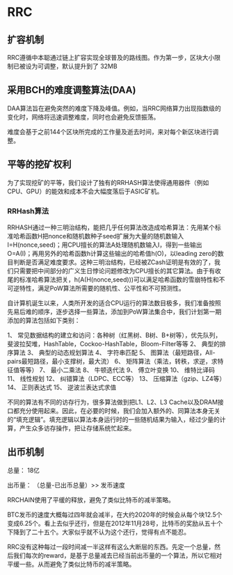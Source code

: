 # RRC

## 扩容机制
RRC遵循中本聪通过链上扩容实现全球普及的路线图。作为第一步，区块大小限制已被设为可调整，默认提升到了 32MB 





## 采用BCH的难度调整算法(DAA)

DAA算法旨在避免突然的难度下降及峰值。例如，当RRC网络算力出现指数级的变化时，网络将迅速调整难度，同时也会避免反馈振荡。

难度会基于之前144个区块所完成的工作量及逝去时间，来对每个新区块进行调整。




## 平等的挖矿权利

为了实现挖矿的平等，我们设计了独有的RRHASH算法使得通用器件（例如CPU、GPU）的能效和成本不会大幅度落后于ASIC矿机。

### RRHash算法

 RRHASH通过一种三明治结构，能把几乎任何算法改造成哈希算法：先用某个标准哈希函数H把nonce和随机数种子seed扩展为大量的随机数输入I=H(nonce,seed)；用CPU擅长的算法A处理随机数输入I，得到一些输出O=A(I)；再用另外的哈希函数h计算这些输出的哈希值h(O)，以leading zero的数目判断是否满足难度要求。这种三明治结构，已经被ZCash证明是有效的了，我们只需要把中间部分的广义生日悖论问题修改为CPU擅长的其它算法。由于有收尾的标准哈希算法把关，h(A(H(nonce,seed)))可以满足哈希函数的雪崩特性和不可逆特性，满足PoW算法所需要的随机性、公平性和不可预测性。

自计算机诞生以来，人类所开发的适合CPU运行的算法数目极多，我们准备按照先易后难的顺序，逐步选择一些算法，添加到PoW算法集合中，我们计划第一期添加的算法包括如下类别：

1、  常见数据结构的建立和访问：各种树（红黑树、B树、B+树等），优先队列，斐波拉契堆，HashTable，Cockoo-HashTable，Bloom-Filter等等
2、  典型的排序算法
3、  典型的动态规划算法
4、  字符串匹配
5、  图算法（最短路径，All-pairs最短路径，最小支撑树，最大流）
6、  矩阵算法（乘法，转秩，求逆，求特征值等等）
7、  最小二乘法
8、  牛顿迭代法
9、  傅立叶变换
10、 维特比译码
11、 线性规划
12、 纠错算法（LDPC、ECC等）
13、 压缩算法（gzip、LZ4等）
14、 正则表达式
15、 逆波兰表达式求值

不同的算法有不同的访存行为，很多算法做到把L1、L2、L3 Cache以及DRAM接口都充分使用起来。因此，在必要的时候，我们会加入额外的、同算法本身无关的“填充逻辑”。填充逻辑以算法本身运行时的一些随机结果为输入，经过少量的计算，产生众多访存操作，把让存储系统忙起来。



## 出币机制

总量：           18亿

出币量： （总量-已出币总量）>> 发币速度

RRCHAIN使用了平缓的释放，避免了类似比特币的减半策略。

​ BTC发币的速度大概每过四年就会减半，在大约2020年的时候会从每个块12.5个变成6.25个。看上去似乎还行，但是在2012年11月28号，比特币的奖励从五十个下降到了二十五个。大家似乎就不认为这个还行，觉得有点不能忍。

 RRC没有这种每过一段时间减一半这样有这么大断层的东西。先定一个总量，然后我们每次的reward，是基于总量减去已经当前出币量的一个算法，所以它相对平缓一些。从而避免了类似比特币的减半策略。
